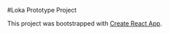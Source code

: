 #Loka Prototype Project

This project was bootstrapped with [Create React App](https://github.com/facebook/create-react-app).
